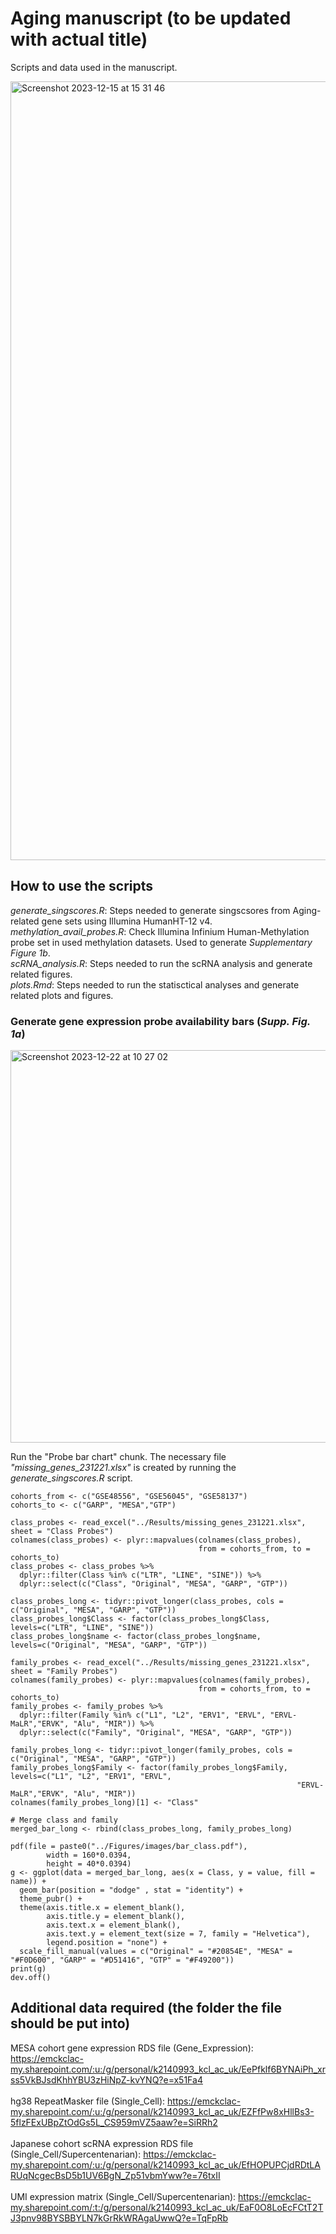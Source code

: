 # Aging manuscript (to be updated with actual title)
Scripts and data used in the manuscript. 

<img width="1246" alt="Screenshot 2023-12-15 at 15 31 46" src="https://github.com/Karimi-Lab/TE_aging_manuscript/assets/25477052/03ae60ec-0969-4aff-b3be-876b67948210">

## How to use the scripts
_generate_singscores.R_: Steps needed to generate singscsores from Aging-related gene sets using Illumina HumanHT-12 v4. <br>
_methylation_avail_probes.R_: Check Illumina Infinium Human-Methylation probe set in used methylation datasets. Used to generate _Supplementary Figure 1b_. <br>
_scRNA_analysis.R_: Steps needed to run the scRNA analysis and generate related figures. <br>
_plots.Rmd_: Steps needed to run the statisctical analyses and generate related plots and figures.

### Generate gene expression probe availability bars (_Supp. Fig. 1a_)

<img width="628" alt="Screenshot 2023-12-22 at 10 27 02" src="https://github.com/Karimi-Lab/TE_aging_manuscript/assets/25477052/50549c21-b9e1-4710-add3-59d234f518ed">

Run the "Probe bar chart" chunk. The necessary file _"missing_genes_231221.xlsx"_ is created by running the _generate_singscores.R_ script. <br>

```
cohorts_from <- c("GSE48556", "GSE56045", "GSE58137")
cohorts_to <- c("GARP", "MESA","GTP")

class_probes <- read_excel("../Results/missing_genes_231221.xlsx", sheet = "Class Probes")
colnames(class_probes) <- plyr::mapvalues(colnames(class_probes), 
                                          from = cohorts_from, to = cohorts_to)
class_probes <- class_probes %>% 
  dplyr::filter(Class %in% c("LTR", "LINE", "SINE")) %>%
  dplyr::select(c("Class", "Original", "MESA", "GARP", "GTP"))

class_probes_long <- tidyr::pivot_longer(class_probes, cols = c("Original", "MESA", "GARP", "GTP"))
class_probes_long$Class <- factor(class_probes_long$Class, levels=c("LTR", "LINE", "SINE"))
class_probes_long$name <- factor(class_probes_long$name, levels=c("Original", "MESA", "GARP", "GTP"))

family_probes <- read_excel("../Results/missing_genes_231221.xlsx", sheet = "Family Probes")
colnames(family_probes) <- plyr::mapvalues(colnames(family_probes), 
                                          from = cohorts_from, to = cohorts_to)
family_probes <- family_probes %>% 
  dplyr::filter(Family %in% c("L1", "L2", "ERV1", "ERVL", "ERVL-MaLR","ERVK", "Alu", "MIR")) %>%
  dplyr::select(c("Family", "Original", "MESA", "GARP", "GTP"))

family_probes_long <- tidyr::pivot_longer(family_probes, cols = c("Original", "MESA", "GARP", "GTP"))
family_probes_long$Family <- factor(family_probes_long$Family, levels=c("L1", "L2", "ERV1", "ERVL", 
                                                                "ERVL-MaLR","ERVK", "Alu", "MIR"))
colnames(family_probes_long)[1] <- "Class"

# Merge class and family
merged_bar_long <- rbind(class_probes_long, family_probes_long)

pdf(file = paste0("../Figures/images/bar_class.pdf"),
        width = 160*0.0394,
        height = 40*0.0394)
g <- ggplot(data = merged_bar_long, aes(x = Class, y = value, fill = name)) +
  geom_bar(position = "dodge" , stat = "identity") +
  theme_pubr() +
  theme(axis.title.x = element_blank(),
        axis.title.y = element_blank(),
        axis.text.x = element_blank(),
        axis.text.y = element_text(size = 7, family = "Helvetica"),
        legend.position = "none") +
  scale_fill_manual(values = c("Original" = "#20854E", "MESA" = "#F0D600", "GARP" = "#D51416", "GTP" = "#F49200"))
print(g)
dev.off()
```

## Additional data required (the folder the file should be put into)
MESA cohort gene expression RDS file (Gene_Expression): https://emckclac-my.sharepoint.com/:u:/g/personal/k2140993_kcl_ac_uk/EePfklf6BYNAiPh_xrss5VkBJsdKhhYBU3zHiNpZ-kvYNQ?e=x51Fa4 <br><br>
hg38 RepeatMasker file (Single_Cell): https://emckclac-my.sharepoint.com/:u:/g/personal/k2140993_kcl_ac_uk/EZFfPw8xHllBs3-5flzFExUBpZtOdGs5L_CS959mVZ5aaw?e=SiRRh2 <br><br>
Japanese cohort scRNA expression RDS file (Single_Cell/Supercentenarian): https://emckclac-my.sharepoint.com/:u:/g/personal/k2140993_kcl_ac_uk/EfHOPUPCjdRDtLARUqNcgecBsD5b1UV6BgN_Zp51vbmYww?e=76txII <br><br>
UMI expression matrix (Single_Cell/Supercentenarian): https://emckclac-my.sharepoint.com/:t:/g/personal/k2140993_kcl_ac_uk/EaF0O8LoEcFCtT2TJ3pnv98BYSBBYLN7kGrRkWRAgaUwwQ?e=TqFpRb 
